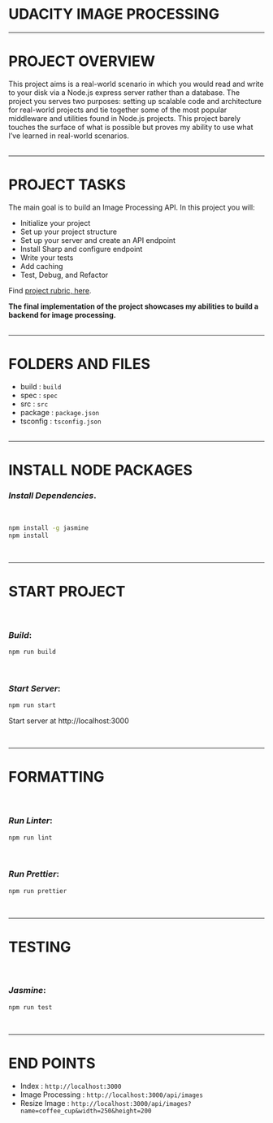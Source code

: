# UDACITY IMAGE PROCESSING

---
# PROJECT OVERVIEW

This project aims is a real-world scenario in which you would read and write to your disk via a Node.js express server rather than a database. The project you serves two purposes: setting up scalable code and architecture for real-world projects and tie together some of the most popular middleware and utilities found in Node.js projects. This project barely touches the surface of what is possible but proves my ability to use what I’ve learned in real-world scenarios.
<br/><br/>

---

# PROJECT TASKS

The main goal is to build an Image Processing API. In this project you will:
* Initialize your project
* Set up your project structure
* Set up your server and create an API endpoint
* Install Sharp and configure endpoint
* Write your tests
* Add caching
* Test, Debug, and Refactor


Find [project rubric, here](https://review.udacity.com/#!/rubrics/3005/view).

**The final implementation of the project showcases my abilities to build a backend for image processing.**
<br/><br/>

---
# FOLDERS AND FILES
* build :  `build`
* spec : `spec`
* src : `src`
* package : `package.json`
* tsconfig : `tsconfig.json`
<br/><br/>

---
# INSTALL NODE PACKAGES

### _Install Dependencies_. 
<br/>

```bash
npm install -g jasmine
npm install
```
<br/>

---
# START PROJECT

<br/>

### _Build_:  
```bash
npm run build
```
<br/>

### _Start Server_:  
```bash
npm run start
```
Start server at http://localhost:3000

<br/>

---
# FORMATTING

<br/>

### _Run Linter_:  
```bash
npm run lint
```
<br/>

### _Run Prettier_:  
```bash
npm run prettier
```
<br/>

---

# TESTING

<br/>

### _Jasmine_:  
```bash
npm run test
```
<br/>


---
# END POINTS
* Index :  `http://localhost:3000`
* Image Processing : `http://localhost:3000/api/images`
* Resize Image : `http://localhost:3000/api/images?name=coffee_cup&width=250&height=200`

<br/><br/>